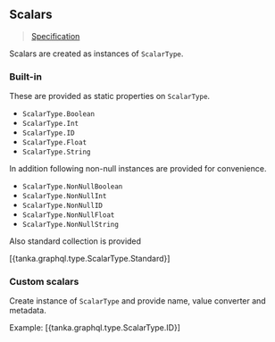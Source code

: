 ## Scalars

> [Specification](https://facebook.github.io/graphql/June2018/#sec-Scalars)

Scalars are created as instances of `ScalarType`. 

### Built-in

These are provided as static properties on `ScalarType`.

- `ScalarType.Boolean`
- `ScalarType.Int`
- `ScalarType.ID`
- `ScalarType.Float`
- `ScalarType.String`

In addition following non-null instances are provided for convenience.

- `ScalarType.NonNullBoolean`
- `ScalarType.NonNullInt`
- `ScalarType.NonNullID`
- `ScalarType.NonNullFloat`
- `ScalarType.NonNullString`

Also standard collection is provided

[{tanka.graphql.type.ScalarType.Standard}]


### Custom scalars

Create instance of `ScalarType` and provide name, value converter and metadata.

Example:
[{tanka.graphql.type.ScalarType.ID}]
